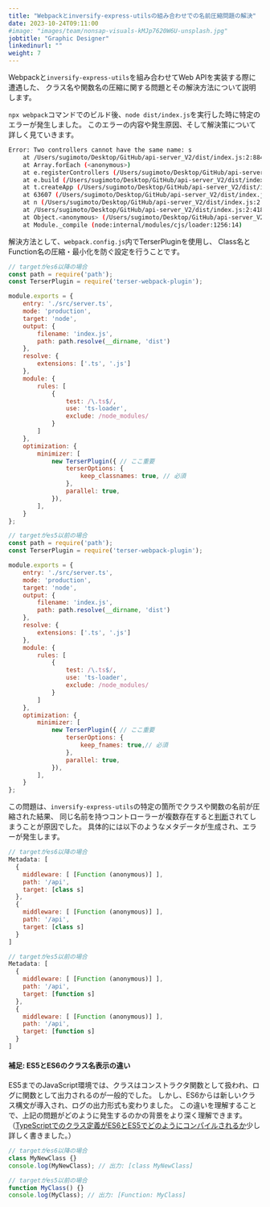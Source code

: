 ```yaml
---
title: "Webpackとinversify-express-utilsの組み合わせでの名前圧縮問題の解決"
date: 2023-10-24T09:11:00
#image: "images/team/nonsap-visuals-kMJp7620W6U-unsplash.jpg"
jobtitle: "Graphic Designer"
linkedinurl: ""
weight: 7
---
```


Webpackと`inversify-express-utils`を組み合わせてWeb APIを実装する際に遭遇した、
クラス名や関数名の圧縮に関する問題とその解決方法について説明します。

`npx webpack`コマンドでのビルド後、`node dist/index.js`を実行した時に特定のエラーが発生しました。
このエラーの内容や発生原因、そして解決策について詳しく見ていきます。

```bash
Error: Two controllers cannot have the same name: s
    at /Users/sugimoto/Desktop/GitHub/api-server_V2/dist/index.js:2:884127
    at Array.forEach (<anonymous>)
    at e.registerControllers (/Users/sugimoto/Desktop/GitHub/api-server_V2/dist/index.js:2:884042)
    at e.build (/Users/sugimoto/Desktop/GitHub/api-server_V2/dist/index.js:2:883828)
    at t.createApp (/Users/sugimoto/Desktop/GitHub/api-server_V2/dist/index.js:2:2048727)
    at 63607 (/Users/sugimoto/Desktop/GitHub/api-server_V2/dist/index.js:2:2104226)
    at n (/Users/sugimoto/Desktop/GitHub/api-server_V2/dist/index.js:2:4180918)
    at /Users/sugimoto/Desktop/GitHub/api-server_V2/dist/index.js:2:4181422
    at Object.<anonymous> (/Users/sugimoto/Desktop/GitHub/api-server_V2/dist/index.js:2:4181449)
    at Module._compile (node:internal/modules/cjs/loader:1256:14)
```

解決方法として、`webpack.config.js`内でTerserPluginを使用し、
Class名とFunction名の圧縮・最小化を防ぐ設定を行うことです。

```javascript
// targetがes6以降の場合
const path = require('path');
const TerserPlugin = require('terser-webpack-plugin');

module.exports = {
    entry: './src/server.ts',
    mode: 'production',
    target: 'node',
    output: {
        filename: 'index.js',
        path: path.resolve(__dirname, 'dist')
    },
    resolve: {
        extensions: ['.ts', '.js']
    },
    module: {
        rules: [
            {
                test: /\.ts$/,
                use: 'ts-loader',
                exclude: /node_modules/
            }
        ]
    },
    optimization: {
        minimizer: [
            new TerserPlugin({ // ここ重要
                terserOptions: {
                    keep_classnames: true, // 必須
                },
                parallel: true,
            }),
        ],
    }
};
```

```javascript
// targetがes5以前の場合
const path = require('path');
const TerserPlugin = require('terser-webpack-plugin');

module.exports = {
    entry: './src/server.ts',
    mode: 'production',
    target: 'node',
    output: {
        filename: 'index.js',
        path: path.resolve(__dirname, 'dist')
    },
    resolve: {
        extensions: ['.ts', '.js']
    },
    module: {
        rules: [
            {
                test: /\.ts$/,
                use: 'ts-loader',
                exclude: /node_modules/
            }
        ]
    },
    optimization: {
        minimizer: [
            new TerserPlugin({ // ここ重要
                terserOptions: {
                    keep_fnames: true,// 必須
                },
                parallel: true,
            }),
        ],
    }
};
```

この問題は、`inversify-express-utils`の特定の箇所でクラスや関数の名前が圧縮された結果、
同じ名前を持つコントローラーが複数存在すると[判断](https://github.com/inversify/inversify-express-utils/blob/3368cd285e9db1e5918ae7fa90af9280de07e2ba/src/server.ts#L132)されてしまうことが原因でした。
具体的には以下のようなメタデータが生成され、エラーが発生します。

```javascript
// targetがes6以降の場合
Metadata: [
  {
    middleware: [ [Function (anonymous)] ],
    path: '/api',
    target: [class s]
  },
  {
    middleware: [ [Function (anonymous)] ],
    path: '/api',
    target: [class s]
  }
]
```

```javascript
// targetがes5以前の場合
Metadata: [
  {
    middleware: [ [Function (anonymous)] ],
    path: '/api',
    target: [function s]
  },
  {
    middleware: [ [Function (anonymous)] ],
    path: '/api',
    target: [function s]
  }
]
```

#### 補足: ES5とES6のクラス名表示の違い

ES5までのJavaScript環境では、クラスはコンストラクタ関数として扱われ、ログに関数として出力されるのが一般的でした。
しかし、ES6からは新しいクラス構文が導入され、ログの出力形式も変わりました。
この違いを理解することで、上記の問題がどのように発生するのかの背景をより深く理解できます。
（[TypeScriptでのクラス定義がES6とES5でどのようにコンパイルされるか](/learning/typescript-class-compilation-es6-vs-es5)少し詳しく書きました。）

```javascript
// targetがes6以降の場合
class MyNewClass {}
console.log(MyNewClass); // 出力: [class MyNewClass]
```

```javascript
// targetがes5以前の場合
function MyClass() {}
console.log(MyClass); // 出力: [Function: MyClass]
```
